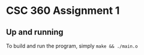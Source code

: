 # CSC 360 Assignment 1

## Up and running

To build and run the program, simply ``make && ./main.o``
